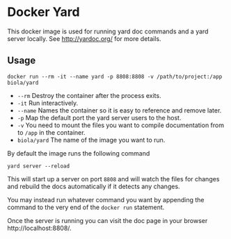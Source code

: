 # Docker Yard

This docker image is used for running yard doc commands and a yard server locally.
See http://yardoc.org/ for more details.


## Usage

```
docker run --rm -it --name yard -p 8808:8808 -v /path/to/project:/app biola/yard
```

* `--rm` Destroy the container after the process exits.
* `-it` Run interactively.
* `--name` Names the container so it is easy to reference and remove later.
* `-p` Map the default port the yard server users to the host.
* `-v` You need to mount the files you want to compile documentation from to `/app` in the container.
* `biola/yard` The name of the image you want to run.

By default the image runs the following command

```
yard server --reload
```

This will start up a server on port `8808` and will watch the files for changes and rebuild the docs automatically if it detects any changes.

You may instead run whatever command you want by appending the command to the very end of the `docker run` statement.

Once the server is running you can visit the doc page in your browser http://localhost:8808/.
